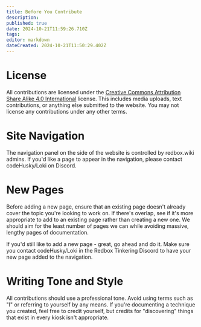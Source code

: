 ```yaml
---
title: Before You Contribute
description: 
published: true
date: 2024-10-21T11:59:26.710Z
tags: 
editor: markdown
dateCreated: 2024-10-21T11:50:29.402Z
---
```


# License
All contributions are licensed under the [Creative Commons Attribution Share Alike 4.0 International](https://github.com/unRedbox/Wiki/blob/master/LICENSE.txt) license. This includes media uploads, text contributions, or anything else submitted to the website. You may not license any contributions under any other terms.

# Site Navigation
The navigation panel on the side of the website is controlled by redbox.wiki admins. If you'd like a page to appear in the navigation, please contact codeHusky/Loki on Discord.

# New Pages
Before adding a new page, ensure that an existing page doesn't already cover the topic you're looking to work on. If there's overlap, see if it's more appropriate to add to an existing page rather than creating a new one. We should aim for the least number of pages we can while avoiding massive, lengthy pages of documentation.

If you'd still like to add a new page - great, go ahead and do it. Make sure you contact codeHusky/Loki in the Redbox Tinkering Discord to have your new page added to the navigation.

# Writing Tone and Style
All contributions should use a professional tone. Avoid using terms such as "I" or referring to yourself by any means. If you're documenting a technique you created, feel free to credit yourself, but credits for "discovering" things that exist in every kiosk isn't appropriate.

